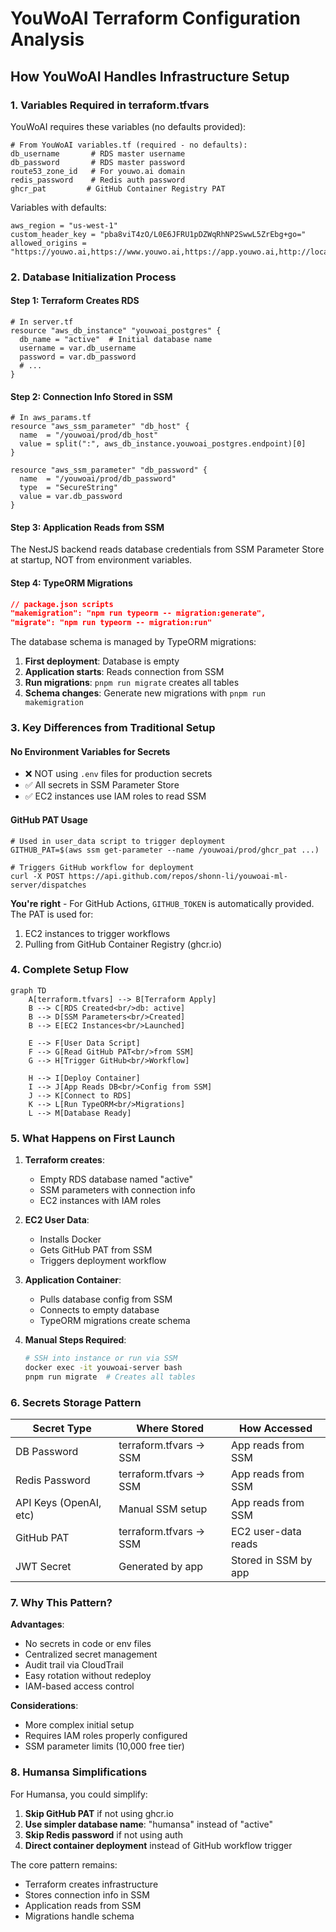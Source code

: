 # YouWoAI Terraform Configuration Analysis

## How YouWoAI Handles Infrastructure Setup

### 1. Variables Required in terraform.tfvars

YouWoAI requires these variables (no defaults provided):

```hcl
# From YouWoAI variables.tf (required - no defaults):
db_username       # RDS master username
db_password       # RDS master password  
route53_zone_id   # For youwo.ai domain
redis_password    # Redis auth password
ghcr_pat         # GitHub Container Registry PAT
```

Variables with defaults:
```hcl
aws_region = "us-west-1"
custom_header_key = "pba8viT4zO/L0E6JFRU1pDZWqRhNP2SwwL5ZrEbg+go="
allowed_origins = "https://youwo.ai,https://www.youwo.ai,https://app.youwo.ai,http://localhost:8082"
```

### 2. Database Initialization Process

#### Step 1: Terraform Creates RDS
```hcl
# In server.tf
resource "aws_db_instance" "youwoai_postgres" {
  db_name = "active"  # Initial database name
  username = var.db_username
  password = var.db_password
  # ...
}
```

#### Step 2: Connection Info Stored in SSM
```hcl
# In aws_params.tf
resource "aws_ssm_parameter" "db_host" {
  name  = "/youwoai/prod/db_host"
  value = split(":", aws_db_instance.youwoai_postgres.endpoint)[0]
}

resource "aws_ssm_parameter" "db_password" {
  name  = "/youwoai/prod/db_password"
  type  = "SecureString"
  value = var.db_password
}
```

#### Step 3: Application Reads from SSM
The NestJS backend reads database credentials from SSM Parameter Store at startup, NOT from environment variables.

#### Step 4: TypeORM Migrations
```json
// package.json scripts
"makemigration": "npm run typeorm -- migration:generate",
"migrate": "npm run typeorm -- migration:run"
```

The database schema is managed by TypeORM migrations:
1. **First deployment**: Database is empty
2. **Application starts**: Reads connection from SSM
3. **Run migrations**: `pnpm run migrate` creates all tables
4. **Schema changes**: Generate new migrations with `pnpm run makemigration`

### 3. Key Differences from Traditional Setup

#### No Environment Variables for Secrets
- ❌ NOT using `.env` files for production secrets
- ✅ All secrets in SSM Parameter Store
- ✅ EC2 instances use IAM roles to read SSM

#### GitHub PAT Usage
```hcl
# Used in user_data script to trigger deployment
GITHUB_PAT=$(aws ssm get-parameter --name /youwoai/prod/ghcr_pat ...)

# Triggers GitHub workflow for deployment
curl -X POST https://api.github.com/repos/shonn-li/youwoai-ml-server/dispatches
```

**You're right** - For GitHub Actions, `GITHUB_TOKEN` is automatically provided. The PAT is used for:
1. EC2 instances to trigger workflows
2. Pulling from GitHub Container Registry (ghcr.io)

### 4. Complete Setup Flow

```mermaid
graph TD
    A[terraform.tfvars] --> B[Terraform Apply]
    B --> C[RDS Created<br/>db: active]
    B --> D[SSM Parameters<br/>Created]
    B --> E[EC2 Instances<br/>Launched]
    
    E --> F[User Data Script]
    F --> G[Read GitHub PAT<br/>from SSM]
    G --> H[Trigger GitHub<br/>Workflow]
    
    H --> I[Deploy Container]
    I --> J[App Reads DB<br/>Config from SSM]
    J --> K[Connect to RDS]
    K --> L[Run TypeORM<br/>Migrations]
    L --> M[Database Ready]
```

### 5. What Happens on First Launch

1. **Terraform creates**:
   - Empty RDS database named "active"
   - SSM parameters with connection info
   - EC2 instances with IAM roles

2. **EC2 User Data**:
   - Installs Docker
   - Gets GitHub PAT from SSM
   - Triggers deployment workflow

3. **Application Container**:
   - Pulls database config from SSM
   - Connects to empty database
   - TypeORM migrations create schema

4. **Manual Steps Required**:
   ```bash
   # SSH into instance or run via SSM
   docker exec -it youwoai-server bash
   pnpm run migrate  # Creates all tables
   ```

### 6. Secrets Storage Pattern

| Secret Type | Where Stored | How Accessed |
|------------|--------------|--------------|
| DB Password | terraform.tfvars → SSM | App reads from SSM |
| Redis Password | terraform.tfvars → SSM | App reads from SSM |
| API Keys (OpenAI, etc) | Manual SSM setup | App reads from SSM |
| GitHub PAT | terraform.tfvars → SSM | EC2 user-data reads |
| JWT Secret | Generated by app | Stored in SSM by app |

### 7. Why This Pattern?

**Advantages**:
- No secrets in code or env files
- Centralized secret management
- Audit trail via CloudTrail
- Easy rotation without redeploy
- IAM-based access control

**Considerations**:
- More complex initial setup
- Requires IAM roles properly configured
- SSM parameter limits (10,000 free tier)

### 8. Humansa Simplifications

For Humansa, you could simplify:

1. **Skip GitHub PAT** if not using ghcr.io
2. **Use simpler database name**: "humansa" instead of "active"
3. **Skip Redis password** if not using auth
4. **Direct container deployment** instead of GitHub workflow trigger

The core pattern remains:
- Terraform creates infrastructure
- Stores connection info in SSM
- Application reads from SSM
- Migrations handle schema
